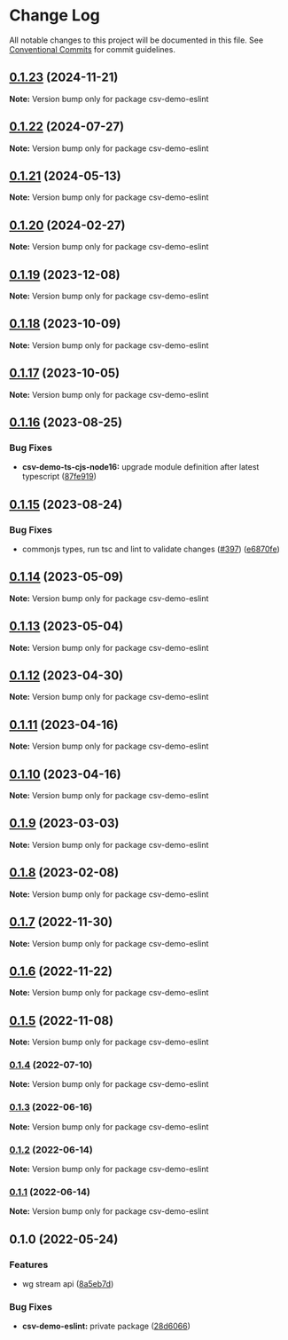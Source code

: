 # Change Log

All notable changes to this project will be documented in this file.
See [Conventional Commits](https://conventionalcommits.org) for commit guidelines.

## [0.1.23](https://github.com/adaltas/node-csv/compare/csv-demo-eslint@0.1.22...csv-demo-eslint@0.1.23) (2024-11-21)

**Note:** Version bump only for package csv-demo-eslint

## [0.1.22](https://github.com/adaltas/node-csv/compare/csv-demo-eslint@0.1.21...csv-demo-eslint@0.1.22) (2024-07-27)

**Note:** Version bump only for package csv-demo-eslint

## [0.1.21](https://github.com/adaltas/node-csv/compare/csv-demo-eslint@0.1.20...csv-demo-eslint@0.1.21) (2024-05-13)

**Note:** Version bump only for package csv-demo-eslint

## [0.1.20](https://github.com/adaltas/node-csv/compare/csv-demo-eslint@0.1.19...csv-demo-eslint@0.1.20) (2024-02-27)

**Note:** Version bump only for package csv-demo-eslint

## [0.1.19](https://github.com/adaltas/node-csv/compare/csv-demo-eslint@0.1.18...csv-demo-eslint@0.1.19) (2023-12-08)

**Note:** Version bump only for package csv-demo-eslint

## [0.1.18](https://github.com/adaltas/node-csv/compare/csv-demo-eslint@0.1.17...csv-demo-eslint@0.1.18) (2023-10-09)

**Note:** Version bump only for package csv-demo-eslint

## [0.1.17](https://github.com/adaltas/node-csv/compare/csv-demo-eslint@0.1.16...csv-demo-eslint@0.1.17) (2023-10-05)

**Note:** Version bump only for package csv-demo-eslint

## [0.1.16](https://github.com/adaltas/node-csv/compare/csv-demo-eslint@0.1.15...csv-demo-eslint@0.1.16) (2023-08-25)

### Bug Fixes

- **csv-demo-ts-cjs-node16:** upgrade module definition after latest typescript ([87fe919](https://github.com/adaltas/node-csv/commit/87fe91996fb2a8895c252177fca4f0cb59a518f9))

## [0.1.15](https://github.com/adaltas/node-csv/compare/csv-demo-eslint@0.1.14...csv-demo-eslint@0.1.15) (2023-08-24)

### Bug Fixes

- commonjs types, run tsc and lint to validate changes ([#397](https://github.com/adaltas/node-csv/issues/397)) ([e6870fe](https://github.com/adaltas/node-csv/commit/e6870fe272c119e273196522c9771d12ff8b2a35))

## [0.1.14](https://github.com/adaltas/node-csv/compare/csv-demo-eslint@0.1.13...csv-demo-eslint@0.1.14) (2023-05-09)

**Note:** Version bump only for package csv-demo-eslint

## [0.1.13](https://github.com/adaltas/node-csv/compare/csv-demo-eslint@0.1.12...csv-demo-eslint@0.1.13) (2023-05-04)

**Note:** Version bump only for package csv-demo-eslint

## [0.1.12](https://github.com/adaltas/node-csv/compare/csv-demo-eslint@0.1.11...csv-demo-eslint@0.1.12) (2023-04-30)

**Note:** Version bump only for package csv-demo-eslint

## [0.1.11](https://github.com/adaltas/node-csv/compare/csv-demo-eslint@0.1.9...csv-demo-eslint@0.1.11) (2023-04-16)

**Note:** Version bump only for package csv-demo-eslint

## [0.1.10](https://github.com/adaltas/node-csv/compare/csv-demo-eslint@0.1.9...csv-demo-eslint@0.1.10) (2023-04-16)

**Note:** Version bump only for package csv-demo-eslint

## [0.1.9](https://github.com/adaltas/node-csv/compare/csv-demo-eslint@0.1.8...csv-demo-eslint@0.1.9) (2023-03-03)

**Note:** Version bump only for package csv-demo-eslint

## [0.1.8](https://github.com/adaltas/node-csv/compare/csv-demo-eslint@0.1.7...csv-demo-eslint@0.1.8) (2023-02-08)

**Note:** Version bump only for package csv-demo-eslint

## [0.1.7](https://github.com/adaltas/node-csv/compare/csv-demo-eslint@0.1.6...csv-demo-eslint@0.1.7) (2022-11-30)

**Note:** Version bump only for package csv-demo-eslint

## [0.1.6](https://github.com/adaltas/node-csv/compare/csv-demo-eslint@0.1.5...csv-demo-eslint@0.1.6) (2022-11-22)

**Note:** Version bump only for package csv-demo-eslint

## [0.1.5](https://github.com/adaltas/node-csv/compare/csv-demo-eslint@0.1.4...csv-demo-eslint@0.1.5) (2022-11-08)

**Note:** Version bump only for package csv-demo-eslint

### [0.1.4](https://github.com/adaltas/node-csv/compare/csv-demo-eslint@0.1.3...csv-demo-eslint@0.1.4) (2022-07-10)

**Note:** Version bump only for package csv-demo-eslint

### [0.1.3](https://github.com/adaltas/node-csv/compare/csv-demo-eslint@0.1.2...csv-demo-eslint@0.1.3) (2022-06-16)

**Note:** Version bump only for package csv-demo-eslint

### [0.1.2](https://github.com/adaltas/node-csv/compare/csv-demo-eslint@0.1.1...csv-demo-eslint@0.1.2) (2022-06-14)

**Note:** Version bump only for package csv-demo-eslint

### [0.1.1](https://github.com/adaltas/node-csv/compare/csv-demo-eslint@0.1.0...csv-demo-eslint@0.1.1) (2022-06-14)

**Note:** Version bump only for package csv-demo-eslint

## 0.1.0 (2022-05-24)

### Features

- wg stream api ([8a5eb7d](https://github.com/adaltas/node-csv/commit/8a5eb7dfd31b22217db4fbbc832d707221850785))

### Bug Fixes

- **csv-demo-eslint:** private package ([28d6066](https://github.com/adaltas/node-csv/commit/28d60660de1c886e51e9cc16771f17fc4257a304))
